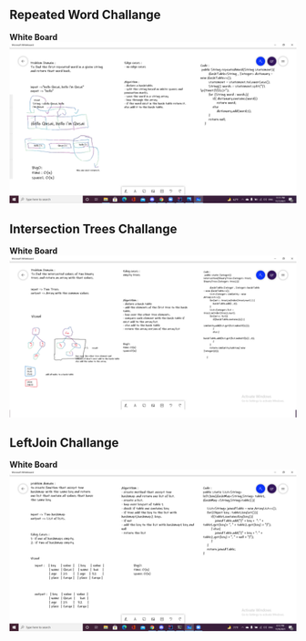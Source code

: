 ## Repeated Word Challange


**White Board**
![WhiteBoard](repeated.png)


## Intersection Trees Challange

**White Board**
![WhiteBoard](interSection.png)

## LeftJoin Challange

**White Board**
![WhiteBoard](leftJoin.png)

